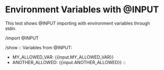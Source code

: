 # Environment Variables with @INPUT

This test shows @INPUT importing with environment variables through stdin.

/import @INPUT

/show ::
Variables from @INPUT:
- MY_ALLOWED_VAR: {{input.MY_ALLOWED_VAR}}
- ANOTHER_ALLOWED: {{input.ANOTHER_ALLOWED}}
::